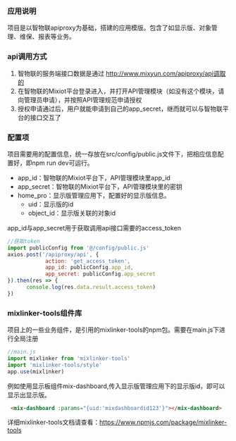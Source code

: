 ### 应用说明

​	项目是以智物联apiproxy为基础，搭建的应用模版。包含了如显示版、对象管理、维保、报表等业务。

### api调用方式

1. 智物联的服务端接口数据是通过 http://www.mixyun.com/apiproxy/api调取的
2. 在智物联的Mixiot平台登录进入，并打开API管理模块（如没有这个模块，请向管理员申请），并按照API管理规范申请授权
3. 授权申请通过后，用户就能申请到自己的app_secret，继而就可以与智物联平台的接口交互了

### 配置项

​	项目需要用的配置信息，统一存放在src/config/public.js文件下，把相应信息配置好，即npm run dev可运行。

- app_id：智物联的Mixiot平台下，API管理模块里app_id
- app_secret：智物联的Mixiot平台下，API管理模块里的密钥
- home_pro：显示版管理应用下，配置好的显示版信息。
  - uid：显示版的id
  - object_id：显示版关联的对象id

app_id与app_secret用于获取调用api接口需要的access_token

```js
//获取token
import publicConfig from '@/config/public.js'
axios.post('/apiproxy/api', {
            action: 'get_access_token',
            app_id: publicConfig.app_id,
            app_secret: publicConfig.app_secret
}).then(res => {
      console.log(res.data.result.access_token)
})
```

### mixlinker-tools组件库

​	项目上的一些业务组件，是引用的mixlinker-tools的npm包。需要在main.js下进行全局注册

```js
//main.js
import mixlinker from 'mixlinker-tools'
import 'mixlinker-tools/style'
app.use(mixlinker)
```

例如使用显示板组件mix-dashboard,传入显示版管理应用下的显示版id，即可以显示出显示版。

```html
 <mix-dashboard :params="{uid:'mixdashboardid123'}"></mix-dashboard>
```

详细mixlinker-tools文档请查看：https://www.npmjs.com/package/mixlinker-tools



